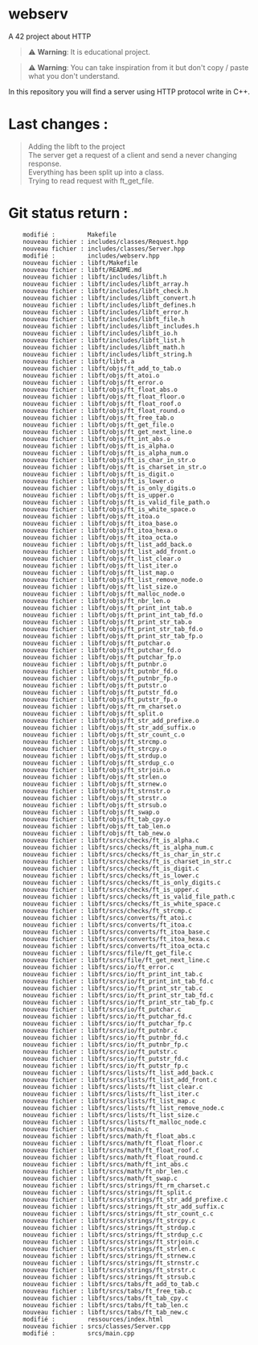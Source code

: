 # webserv
A 42 project about HTTP

> :warning: **Warning**: It is educational project.

> :warning: **Warning**: You can take inspiration from it but don't copy / paste what you don't understand.

In this repository you will find a server using HTTP protocol write in C++.

# Last changes :
> Adding the libft to the project  
> The server get a request of a client and send a never changing response.  
> Everything has been split up into a class.  
> Trying to read request with ft_get_file.  

# Git status return :

        modifié :         Makefile
        nouveau fichier : includes/classes/Request.hpp
        nouveau fichier : includes/classes/Server.hpp
        modifié :         includes/webserv.hpp
        nouveau fichier : libft/Makefile
        nouveau fichier : libft/README.md
        nouveau fichier : libft/includes/libft.h
        nouveau fichier : libft/includes/libft_array.h
        nouveau fichier : libft/includes/libft_check.h
        nouveau fichier : libft/includes/libft_convert.h
        nouveau fichier : libft/includes/libft_defines.h
        nouveau fichier : libft/includes/libft_error.h
        nouveau fichier : libft/includes/libft_file.h
        nouveau fichier : libft/includes/libft_includes.h
        nouveau fichier : libft/includes/libft_io.h
        nouveau fichier : libft/includes/libft_list.h
        nouveau fichier : libft/includes/libft_math.h
        nouveau fichier : libft/includes/libft_string.h
        nouveau fichier : libft/libft.a
        nouveau fichier : libft/objs/ft_add_to_tab.o
        nouveau fichier : libft/objs/ft_atoi.o
        nouveau fichier : libft/objs/ft_error.o
        nouveau fichier : libft/objs/ft_float_abs.o
        nouveau fichier : libft/objs/ft_float_floor.o
        nouveau fichier : libft/objs/ft_float_roof.o
        nouveau fichier : libft/objs/ft_float_round.o
        nouveau fichier : libft/objs/ft_free_tab.o
        nouveau fichier : libft/objs/ft_get_file.o
        nouveau fichier : libft/objs/ft_get_next_line.o
        nouveau fichier : libft/objs/ft_int_abs.o
        nouveau fichier : libft/objs/ft_is_alpha.o
        nouveau fichier : libft/objs/ft_is_alpha_num.o
        nouveau fichier : libft/objs/ft_is_char_in_str.o
        nouveau fichier : libft/objs/ft_is_charset_in_str.o
        nouveau fichier : libft/objs/ft_is_digit.o
        nouveau fichier : libft/objs/ft_is_lower.o
        nouveau fichier : libft/objs/ft_is_only_digits.o
        nouveau fichier : libft/objs/ft_is_upper.o
        nouveau fichier : libft/objs/ft_is_valid_file_path.o
        nouveau fichier : libft/objs/ft_is_white_space.o
        nouveau fichier : libft/objs/ft_itoa.o
        nouveau fichier : libft/objs/ft_itoa_base.o
        nouveau fichier : libft/objs/ft_itoa_hexa.o
        nouveau fichier : libft/objs/ft_itoa_octa.o
        nouveau fichier : libft/objs/ft_list_add_back.o
        nouveau fichier : libft/objs/ft_list_add_front.o
        nouveau fichier : libft/objs/ft_list_clear.o
        nouveau fichier : libft/objs/ft_list_iter.o
        nouveau fichier : libft/objs/ft_list_map.o
        nouveau fichier : libft/objs/ft_list_remove_node.o
        nouveau fichier : libft/objs/ft_list_size.o
        nouveau fichier : libft/objs/ft_malloc_node.o
        nouveau fichier : libft/objs/ft_nbr_len.o
        nouveau fichier : libft/objs/ft_print_int_tab.o
        nouveau fichier : libft/objs/ft_print_int_tab_fd.o
        nouveau fichier : libft/objs/ft_print_str_tab.o
        nouveau fichier : libft/objs/ft_print_str_tab_fd.o
        nouveau fichier : libft/objs/ft_print_str_tab_fp.o
        nouveau fichier : libft/objs/ft_putchar.o
        nouveau fichier : libft/objs/ft_putchar_fd.o
        nouveau fichier : libft/objs/ft_putchar_fp.o
        nouveau fichier : libft/objs/ft_putnbr.o
        nouveau fichier : libft/objs/ft_putnbr_fd.o
        nouveau fichier : libft/objs/ft_putnbr_fp.o
        nouveau fichier : libft/objs/ft_putstr.o
        nouveau fichier : libft/objs/ft_putstr_fd.o
        nouveau fichier : libft/objs/ft_putstr_fp.o
        nouveau fichier : libft/objs/ft_rm_charset.o
        nouveau fichier : libft/objs/ft_split.o
        nouveau fichier : libft/objs/ft_str_add_prefixe.o
        nouveau fichier : libft/objs/ft_str_add_suffix.o
        nouveau fichier : libft/objs/ft_str_count_c.o
        nouveau fichier : libft/objs/ft_strcmp.o
        nouveau fichier : libft/objs/ft_strcpy.o
        nouveau fichier : libft/objs/ft_strdup.o
        nouveau fichier : libft/objs/ft_strdup_c.o
        nouveau fichier : libft/objs/ft_strjoin.o
        nouveau fichier : libft/objs/ft_strlen.o
        nouveau fichier : libft/objs/ft_strnew.o
        nouveau fichier : libft/objs/ft_strnstr.o
        nouveau fichier : libft/objs/ft_strstr.o
        nouveau fichier : libft/objs/ft_strsub.o
        nouveau fichier : libft/objs/ft_swap.o
        nouveau fichier : libft/objs/ft_tab_cpy.o
        nouveau fichier : libft/objs/ft_tab_len.o
        nouveau fichier : libft/objs/ft_tab_new.o
        nouveau fichier : libft/srcs/checks/ft_is_alpha.c
        nouveau fichier : libft/srcs/checks/ft_is_alpha_num.c
        nouveau fichier : libft/srcs/checks/ft_is_char_in_str.c
        nouveau fichier : libft/srcs/checks/ft_is_charset_in_str.c
        nouveau fichier : libft/srcs/checks/ft_is_digit.c
        nouveau fichier : libft/srcs/checks/ft_is_lower.c
        nouveau fichier : libft/srcs/checks/ft_is_only_digits.c
        nouveau fichier : libft/srcs/checks/ft_is_upper.c
        nouveau fichier : libft/srcs/checks/ft_is_valid_file_path.c
        nouveau fichier : libft/srcs/checks/ft_is_white_space.c
        nouveau fichier : libft/srcs/checks/ft_strcmp.c
        nouveau fichier : libft/srcs/converts/ft_atoi.c
        nouveau fichier : libft/srcs/converts/ft_itoa.c
        nouveau fichier : libft/srcs/converts/ft_itoa_base.c
        nouveau fichier : libft/srcs/converts/ft_itoa_hexa.c
        nouveau fichier : libft/srcs/converts/ft_itoa_octa.c
        nouveau fichier : libft/srcs/file/ft_get_file.c
        nouveau fichier : libft/srcs/file/ft_get_next_line.c
        nouveau fichier : libft/srcs/io/ft_error.c
        nouveau fichier : libft/srcs/io/ft_print_int_tab.c
        nouveau fichier : libft/srcs/io/ft_print_int_tab_fd.c
        nouveau fichier : libft/srcs/io/ft_print_str_tab.c
        nouveau fichier : libft/srcs/io/ft_print_str_tab_fd.c
        nouveau fichier : libft/srcs/io/ft_print_str_tab_fp.c
        nouveau fichier : libft/srcs/io/ft_putchar.c
        nouveau fichier : libft/srcs/io/ft_putchar_fd.c
        nouveau fichier : libft/srcs/io/ft_putchar_fp.c
        nouveau fichier : libft/srcs/io/ft_putnbr.c
        nouveau fichier : libft/srcs/io/ft_putnbr_fd.c
        nouveau fichier : libft/srcs/io/ft_putnbr_fp.c
        nouveau fichier : libft/srcs/io/ft_putstr.c
        nouveau fichier : libft/srcs/io/ft_putstr_fd.c
        nouveau fichier : libft/srcs/io/ft_putstr_fp.c
        nouveau fichier : libft/srcs/lists/ft_list_add_back.c
        nouveau fichier : libft/srcs/lists/ft_list_add_front.c
        nouveau fichier : libft/srcs/lists/ft_list_clear.c
        nouveau fichier : libft/srcs/lists/ft_list_iter.c
        nouveau fichier : libft/srcs/lists/ft_list_map.c
        nouveau fichier : libft/srcs/lists/ft_list_remove_node.c
        nouveau fichier : libft/srcs/lists/ft_list_size.c
        nouveau fichier : libft/srcs/lists/ft_malloc_node.c
        nouveau fichier : libft/srcs/main.c
        nouveau fichier : libft/srcs/math/ft_float_abs.c
        nouveau fichier : libft/srcs/math/ft_float_floor.c
        nouveau fichier : libft/srcs/math/ft_float_roof.c
        nouveau fichier : libft/srcs/math/ft_float_round.c
        nouveau fichier : libft/srcs/math/ft_int_abs.c
        nouveau fichier : libft/srcs/math/ft_nbr_len.c
        nouveau fichier : libft/srcs/math/ft_swap.c
        nouveau fichier : libft/srcs/strings/ft_rm_charset.c
        nouveau fichier : libft/srcs/strings/ft_split.c
        nouveau fichier : libft/srcs/strings/ft_str_add_prefixe.c
        nouveau fichier : libft/srcs/strings/ft_str_add_suffix.c
        nouveau fichier : libft/srcs/strings/ft_str_count_c.c
        nouveau fichier : libft/srcs/strings/ft_strcpy.c
        nouveau fichier : libft/srcs/strings/ft_strdup.c
        nouveau fichier : libft/srcs/strings/ft_strdup_c.c
        nouveau fichier : libft/srcs/strings/ft_strjoin.c
        nouveau fichier : libft/srcs/strings/ft_strlen.c
        nouveau fichier : libft/srcs/strings/ft_strnew.c
        nouveau fichier : libft/srcs/strings/ft_strnstr.c
        nouveau fichier : libft/srcs/strings/ft_strstr.c
        nouveau fichier : libft/srcs/strings/ft_strsub.c
        nouveau fichier : libft/srcs/tabs/ft_add_to_tab.c
        nouveau fichier : libft/srcs/tabs/ft_free_tab.c
        nouveau fichier : libft/srcs/tabs/ft_tab_cpy.c
        nouveau fichier : libft/srcs/tabs/ft_tab_len.c
        nouveau fichier : libft/srcs/tabs/ft_tab_new.c
        modifié :         ressources/index.html
        nouveau fichier : srcs/classes/Server.cpp
        modifié :         srcs/main.cpp